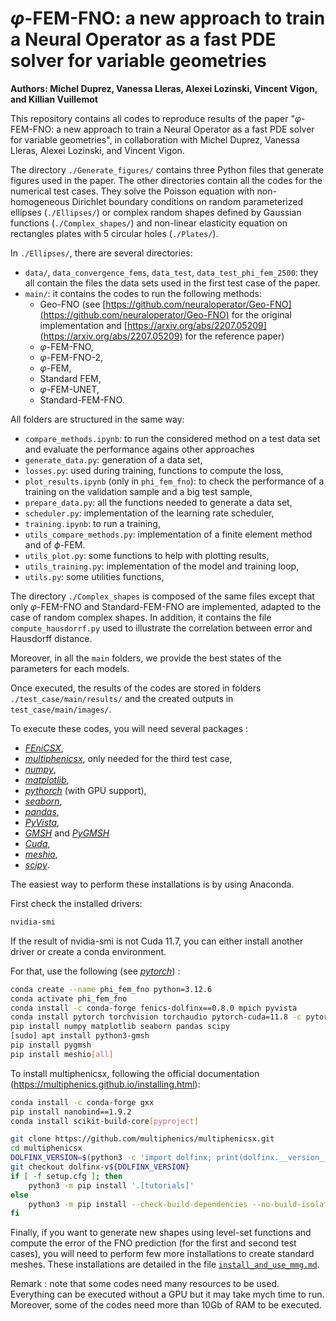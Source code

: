 # $\varphi$-FEM-FNO: a new approach to train a Neural Operator as a fast PDE solver for variable geometries

**Authors: Michel Duprez, Vanessa Lleras, Alexei Lozinski, Vincent Vigon, and Killian Vuillemot**

This repository contains all codes to reproduce results of the paper "$\varphi$-FEM-FNO: a new approach to train a Neural Operator as a fast PDE solver for variable geometries", in collaboration with Michel Duprez, Vanessa Lleras, Alexei Lozinski, and Vincent Vigon. 

The directory `./Generate_figures/` contains three Python files that generate figures used in the paper. The other directories contain all the codes for the numerical test cases. They solve the Poisson equation with non-homogeneous Dirichlet boundary conditions on random parameterized ellipses (`./Ellipses/`) or complex random shapes defined by Gaussian functions (`./Complex_shapes/`) and non-linear elasticity equation on rectangles plates with 5 circular holes (`./Plates/`). 

In `./Ellipses/`, there are several directories: 
- `data/`, `data_convergence_fems`, `data_test`, `data_test_phi_fem_2500`: they all contain the files the data sets used in the first test case of the paper. 
- `main/`: it contains the codes to run the following methods:
    - Geo-FNO (see [https://github.com/neuraloperator/Geo-FNO](https://github.com/neuraloperator/Geo-FNO) for the original implementation and [https://arxiv.org/abs/2207.05209](https://arxiv.org/abs/2207.05209) for the reference paper)
    - $\varphi$-FEM-FNO, 
    - $\varphi$-FEM-FNO-2, 
    - $\varphi$-FEM,
    - Standard FEM,  
    - $\varphi$-FEM-UNET, 
    - Standard-FEM-FNO.

All folders are structured in the same way:
- `compare_methods.ipynb`: to run the considered method on a test data set and evaluate the performance agains other approaches
- `generate_data.py`: generation of a data set, 
- `losses.py`: used during training, functions to compute the loss, 
- `plot_results.ipynb` (only in `phi_fem_fno`): to check the performance of a training on the validation sample and a big test sample, 
- `prepare_data.py`: all the functions needed to generate a data set, 
- `scheduler.py`: implementation of the learning rate scheduler, 
- `training.ipynb`: to run a training,
- `utils_compare_methods.py`: implementation of a finite element method and of $\phi$-FEM.
- `utils_plot.py`: some functions to help with plotting results, 
- `utils_training.py`: implementation of the model and training loop, 
- `utils.py`: some utilities functions,


The directory `./Complex_shapes` is composed of the same files except that only $\varphi$-FEM-FNO and Standard-FEM-FNO are implemented, adapted to the case of random complex shapes. In addition, it contains the file `compute_hausdorrf.py` used to illustrate the correlation between error and Hausdorff distance. 

Moreover, in all the `main` folders, we provide the best states of the parameters for each models. 

Once executed, the results of the codes are stored in folders `./test_case/main/results/` and the created outputs in `test_case/main/images/`. 


To execute these codes, you will need several packages : 
- [*FEniCSX*](https://fenicsproject.org/),
- [*multiphenicsx*](https://multiphenics.github.io/index.html), only needed for the third test case,
- [*numpy*](https://numpy.org/doc/stable/index.html),
- [*matplotlib*](https://matplotlib.org/),
- [*pythorch*](https://pytorch.org/) (with GPU support),
- [*seaborn*](https://seaborn.pydata.org/),
- [*pandas*](https://pandas.pydata.org/),
- [*PyVista*](https://pyvista.org/cite/index.html),
- [*GMSH*](https://gmsh.info/) and [*PyGMSH*](https://pypi.org/project/pygmsh/)
- [*Cuda*](https://developer.nvidia.com/cuda-downloads), 
- [*meshio*](https://github.com/nschloe/meshio),
- [*scipy*](https://scipy.org/). 

The easiest way to perform these installations is by using Anaconda. 

First check the installed drivers:   
```bash
nvidia-smi
```

If the result of nvidia-smi is not Cuda 11.7, you can either install another driver or create a conda environment. 

For that, use the following (see [*pytorch*](https://pytorch.org/get-started/previous-versions/)) : 

```bash 
conda create --name phi_fem_fno python=3.12.6
conda activate phi_fem_fno 
conda install -c conda-forge fenics-dolfinx==0.8.0 mpich pyvista
conda install pytorch torchvision torchaudio pytorch-cuda=11.8 -c pytorch -c nvidia (#11.8 for example)
pip install numpy matplotlib seaborn pandas scipy
[sudo] apt install python3-gmsh
pip install pygmsh
pip install meshio[all]
```

To install multiphenicsx, following the official documentation (https://multiphenics.github.io/installing.html):

```bash
conda install -c conda-forge gxx
pip install nanobind==1.9.2
conda install scikit-build-core[pyproject]

git clone https://github.com/multiphenics/multiphenicsx.git
cd multiphenicsx
DOLFINX_VERSION=$(python3 -c 'import dolfinx; print(dolfinx.__version__)')
git checkout dolfinx-v${DOLFINX_VERSION}
if [ -f setup.cfg ]; then
    python3 -m pip install '.[tutorials]'
else
    python3 -m pip install --check-build-dependencies --no-build-isolation '.[tutorials]'
fi
```


Finally, if you want to generate new shapes using level-set functions and compute the error of the FNO prediction (for the first and second test cases), you will need to perform few more installations to create standard meshes. These installations are detailed in the file [`install_and_use_mmg.md`](https://github.com/KVuillemot/PhiFEM_and_FNO/blob/main/install_and_use_mmg.md). 


Remark : note that some codes need many resources to be used. Everything can be executed without a GPU but it may take mych time to run. Moreover, some of the codes need more than 10Gb of RAM to be executed. 
